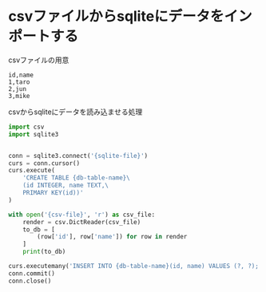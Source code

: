 # csvファイルからsqliteにデータをインポートする

csvファイルの用意

```csv
id,name
1,taro
2,jun
3,mike
```

csvからsqliteにデータを読み込ませる処理


```python
import csv
import sqlite3


conn = sqlite3.connect('{sqlite-file}')
curs = conn.cursor()
curs.execute(
    'CREATE TABLE {db-table-name}\
    (id INTEGER, name TEXT,\
    PRIMARY KEY(id))'
)

with open('{csv-file}', 'r') as csv_file:
    render = csv.DictReader(csv_file)
    to_db = [
        (row['id'], row['name']) for row in render
    ]
    print(to_db)

curs.executemany('INSERT INTO {db-table-name}(id, name) VALUES (?, ?);', to_db)
conn.commit()
conn.close()
```
